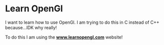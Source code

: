 # Learn OpenGl

I want to learn how to use OpenGl. I am trying to do this in C instead of C++ because...IDK why really!

To do this I am using the **www.learnopengl.com** website!
